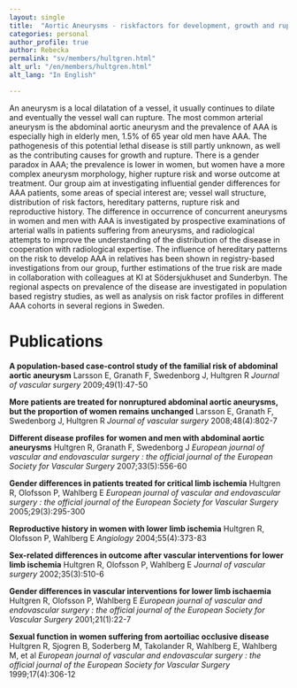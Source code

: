 ```yaml
---
layout: single
title:  "Aortic Aneurysms - riskfactors for development, growth and rupture"
categories: personal
author_profile: true
author: Rebecka
permalink: "sv/members/hultgren.html"
alt_url: "/en/members/hultgren.html"
alt_lang: "In English"

---
```



An aneurysm is a local dilatation of a vessel, it usually continues to dilate and eventually the vessel wall can rupture. The most common arterial aneurysm is the abdominal aortic aneurysm and the prevalence of AAA is especially high in elderly men, 1.5% of 65 year old men have AAA. The pathogenesis of this potential lethal disease is still partly unknown, as well as the contributing causes for growth and rupture. There is a gender paradox in AAA; the prevalence is lower in women, but women have a more complex aneurysm morphology, higher rupture risk and worse outcome at treatment. Our group aim at investigating influential gender differences for AAA patients, some areas of special interest are; vessel wall structure, distribution of risk factors, hereditary patterns, rupture risk and reproductive history.
The difference in occurrence of concurrent aneurysms in women and men with AAA is investigated by prospective examinations of arterial walls in patients suffering from aneurysms, and radiological attempts to improve the understanding of the distribution of the disease in cooperation with radiological expertise. The influence of hereditary patterns on the risk to develop AAA in relatives has been shown in registry-based investigations from our group, further estimations of the true risk are made in collaboration with colleagues at KI at Södersjukhuset and Sunderbyn. The regional aspects on prevalence of the disease are investigated in population based registry studies, as well as analysis on risk factor profiles in different AAA cohorts in several regions in Sweden.



# Publications
**A population-based case-control study of the familial risk of abdominal aortic aneurysm**
Larsson E, Granath F, Swedenborg J, Hultgren R
*Journal of vascular surgery* 2009;49(1):47-50

**More patients are treated for nonruptured abdominal aortic aneurysms, but the proportion of women remains unchanged**
Larsson E, Granath F, Swedenborg J, Hultgren R
*Journal of vascular surgery* 2008;48(4):802-7

**Different disease profiles for women and men with abdominal aortic aneurysms**
Hultgren R, Granath F, Swedenborg J
*European journal of vascular and endovascular surgery : the official journal of the European Society for Vascular Surgery* 2007;33(5):556-60

**Gender differences in patients treated for critical limb ischemia**
Hultgren R, Olofsson P, Wahlberg E
*European journal of vascular and endovascular surgery : the official journal of the European Society for Vascular Surgery* 2005;29(3):295-300

**Reproductive history in women with lower limb ischemia**
Hultgren R, Olofsson P, Wahlberg E
*Angiology* 2004;55(4):373-83

**Sex-related differences in outcome after vascular interventions for lower limb ischemia**
Hultgren R, Olofsson P, Wahlberg E
*Journal of vascular surgery* 2002;35(3):510-6

**Gender differences in vascular interventions for lower limb ischaemia**
Hultgren R, Olofsson P, Wahlberg E
*European journal of vascular and endovascular surgery : the official journal of the European Society for Vascular Surgery* 2001;21(1):22-7

**Sexual function in women suffering from aortoiliac occlusive disease**
Hultgren R, Sjogren B, Soderberg M, Takolander R, Wahlberg E, Wahlberg M, et al
*European journal of vascular and endovascular surgery : the official journal of the European Society for Vascular Surgery* 1999;17(4):306-12

<!--
sidebar:
  - title: "Joy Roy"
    image: http://ki.se/sites/default/files/styles/profile/public/profile/joy-roy300.jpg
    image_alt: "image"
    text: "Telefon:	851779355,
    Enhet:	Kärlkirurgi,
    E-post:	Joy.Roy@ki.se"
    -->
